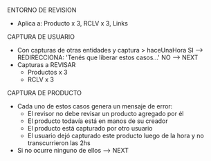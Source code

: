 ENTORNO DE REVISION
- Aplica a: Producto x 3, RCLV x 3, Links

CAPTURA DE USUARIO
- Con capturas de otras entidades y captura > haceUnaHora
	SI	--> REDIRECCIONA: 'Tenés que liberar estos casos...'
	NO	--> NEXT
- Capturas a REVISAR
	- Productos x 3
	- RCLV x 3

CAPTURA DE PRODUCTO
- Cada uno de estos casos genera un mensaje de error:
	- El revisor no debe revisar un producto agregado por él
	- El producto todavía está en manos de su creador
	- El producto está capturado por otro usuario
	- El usuario dejó capturado este producto luego de la hora y no transcurrieron las 2hs
- Si no ocurre ninguno de ellos --> NEXT

